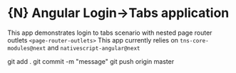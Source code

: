 # {N} Angular Login->Tabs application
This app demonstrates login to tabs scenario with nested page router outlets ```<page-router-outlets>```
This app currently relies on ```tns-core-modules@next``` and ```nativescript-angular@next```

git add .
git commit -m "message"
git push origin master